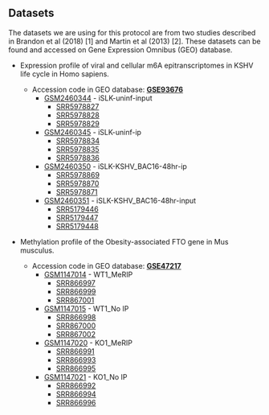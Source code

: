 ## Datasets 

The datasets we are using for this protocol are from two studies described in Brandon et al (2018) [1] and Martin et al (2013) [2]. These datasets can be found and accessed on Gene Expression Omnibus (GEO) database.

* Expression profile of viral and cellular m6A epitranscriptomes in KSHV life cycle in Homo sapiens.
  
  * Accession code in GEO database: **[GSE93676](https://www.ncbi.nlm.nih.gov/geo/query/acc.cgi?acc=GSE93676)**
    * [GSM2460344](https://www.ncbi.nlm.nih.gov/geo/query/acc.cgi?acc=GSM2460344) - iSLK-uninf-input   
      * [SRR5978827](https://trace.ncbi.nlm.nih.gov/Traces/sra?run=SRR5978827)
      * [SRR5978828](https://trace.ncbi.nlm.nih.gov/Traces/sra?run=SRR5978828)
      * [SRR5978829](https://trace.ncbi.nlm.nih.gov/Traces/sra?run=SRR5978829)
    * [GSM2460345](https://www.ncbi.nlm.nih.gov/geo/query/acc.cgi?acc=GSM2460345) - iSLK-uninf-ip
      * [SRR5978834](https://trace.ncbi.nlm.nih.gov/Traces/sra?run=SRR5978834)
      * [SRR5978835](https://trace.ncbi.nlm.nih.gov/Traces/sra?run=SRR5978835)
      * [SRR5978836](https://trace.ncbi.nlm.nih.gov/Traces/sra?run=SRR5978836)
    * [GSM2460350](https://www.ncbi.nlm.nih.gov/geo/query/acc.cgi?acc=GSM2460350) - iSLK-KSHV_BAC16-48hr-ip
      * [SRR5978869](https://trace.ncbi.nlm.nih.gov/Traces/sra?run=SRR5978869)
      * [SRR5978870](https://trace.ncbi.nlm.nih.gov/Traces/sra?run=SRR5978870)
      * [SRR5978871](https://trace.ncbi.nlm.nih.gov/Traces/sra?run=SRR5978871)
    * [GSM2460351](https://www.ncbi.nlm.nih.gov/geo/query/acc.cgi?acc=GSM2460351) - iSLK-KSHV_BAC16-48hr-input
      * [SRR5179446](https://trace.ncbi.nlm.nih.gov/Traces/sra?run=SRR5179446)
      * [SRR5179447](https://trace.ncbi.nlm.nih.gov/Traces/sra?run=SRR5179447)
      * [SRR5179448](https://trace.ncbi.nlm.nih.gov/Traces/sra?run=SRR5179448)
  
* Methylation profile of the Obesity-associated FTO gene in Mus musculus.

  * Accession code in GEO database: **[GSE47217](https://www.ncbi.nlm.nih.gov/geo/query/acc.cgi?acc=GSE47217)**
    * [GSM1147014](https://www.ncbi.nlm.nih.gov/geo/query/acc.cgi?acc=GSM1147014) - WT1_MeRIP
      * [SRR866997](https://trace.ncbi.nlm.nih.gov/Traces/sra?run=SRR866997)
      * [SRR866999](https://trace.ncbi.nlm.nih.gov/Traces/sra?run=SRR866999)
      * [SRR867001](https://trace.ncbi.nlm.nih.gov/Traces/sra?run=SRR867001)
    * [GSM1147015](https://www.ncbi.nlm.nih.gov/geo/query/acc.cgi?acc=GSM1147015) - WT1_No IP
      * [SRR866998](https://trace.ncbi.nlm.nih.gov/Traces/sra?run=SRR866998)
      * [SRR867000](https://trace.ncbi.nlm.nih.gov/Traces/sra?run=SRR867000)
      * [SRR867002](https://trace.ncbi.nlm.nih.gov/Traces/sra?run=SRR867002)
    * [GSM1147020](https://www.ncbi.nlm.nih.gov/geo/query/acc.cgi?acc=GSM1147020) - KO1_MeRIP
      * [SRR866991](https://trace.ncbi.nlm.nih.gov/Traces/sra?run=SRR866991)
      * [SRR866993](https://trace.ncbi.nlm.nih.gov/Traces/sra?run=SRR866993)
      * [SRR866995](https://trace.ncbi.nlm.nih.gov/Traces/sra?run=SRR866995)
    * [GSM1147021](https://www.ncbi.nlm.nih.gov/geo/query/acc.cgi?acc=GSM1147021) - KO1_No IP
      * [SRR866992](https://trace.ncbi.nlm.nih.gov/Traces/sra?run=SRR866992)
      * [SRR866994](https://trace.ncbi.nlm.nih.gov/Traces/sra?run=SRR866994)
      * [SRR866996](https://trace.ncbi.nlm.nih.gov/Traces/sra?run=SRR866996)


